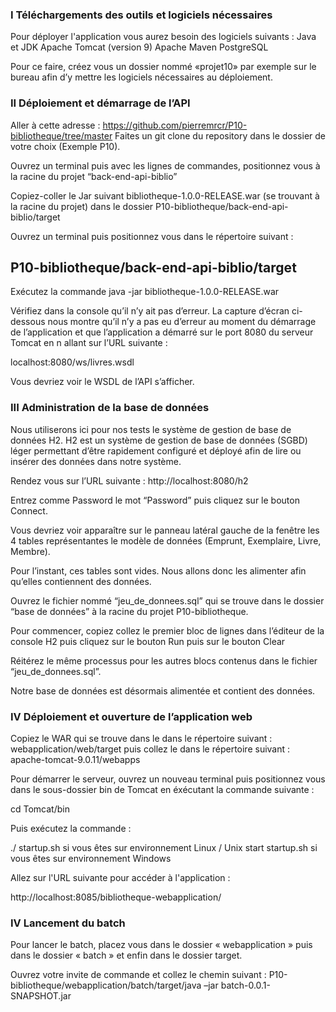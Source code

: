
### I Téléchargements des outils et logiciels nécessaires

Pour déployer l'application vous aurez besoin des logiciels suivants :
Java et JDK
Apache Tomcat (version 9)
Apache Maven
PostgreSQL 


Pour ce faire, créez vous un dossier nommé «projet10» par exemple sur le bureau afin d’y mettre les logiciels nécessaires au déploiement.


### II Déploiement et démarrage de l’API

Aller à cette adresse : https://github.com/pierremrcr/P10-bibliotheque/tree/master
Faites un git clone du repository dans le dossier de votre choix (Exemple P10).

Ouvrez un terminal puis avec les lignes de commandes, positionnez vous à la racine du projet “back-end-api-biblio”

Copiez-coller le Jar suivant bibliotheque-1.0.0-RELEASE.war (se trouvant à la racine du projet) dans le dossier P10-bibliotheque/back-end-api-biblio/target

Ouvrez un terminal puis positionnez vous dans le répertoire suivant : 

## P10-bibliotheque/back-end-api-biblio/target


Exécutez la commande java -jar bibliotheque-1.0.0-RELEASE.war


Vérifiez dans la console qu’il n’y ait pas d’erreur. La capture d’écran ci-dessous nous montre qu’il n’y a pas eu d’erreur au moment du démarrage de l’application et que l’application a démarré sur le port 8080 du serveur Tomcat en n allant sur l’URL suivante : 

localhost:8080/ws/livres.wsdl

Vous devriez voir le WSDL de l’API s’afficher.


### III Administration de la base de données 

Nous utiliserons ici pour nos tests le système de gestion de base de données H2. H2 est un système de gestion de base de données (SGBD) léger permettant d’être rapidement configuré et déployé afin de lire ou insérer des données dans notre système.

Rendez vous sur l’URL suivante : http://localhost:8080/h2


Entrez comme Password le mot “Password” puis cliquez sur le bouton Connect.

Vous devriez voir apparaître sur le panneau latéral gauche de la fenêtre les 4 tables représentantes le modèle de données (Emprunt, Exemplaire, Livre, Membre).

Pour l’instant, ces tables sont vides. Nous allons donc les alimenter afin qu’elles contiennent des données.

Ouvrez le fichier nommé “jeu_de_donnees.sql” qui se trouve dans le dossier “base de données” à la racine du projet P10-bibliotheque.

Pour commencer, copiez collez le premier bloc de lignes dans l’éditeur de la console H2 puis cliquez sur le bouton Run puis sur le bouton Clear

Réitérez le même processus pour les autres blocs contenus dans le fichier “jeu_de_donnees.sql”.

Notre base de données est désormais alimentée et contient des données.


### IV Déploiement et ouverture de l’application web

Copiez le WAR qui se trouve dans le dans le répertoire suivant : webapplication/web/target 
puis collez le dans le répertoire suivant : apache-tomcat-9.0.11/webapps

Pour démarrer le serveur, ouvrez un nouveau terminal puis positionnez vous dans le sous-dossier bin de Tomcat en éxécutant la commande suivante : 

cd Tomcat/bin

Puis exécutez la commande :

./ startup.sh si vous êtes sur environnement Linux / Unix
start startup.sh si vous êtes sur environnement Windows

Allez sur l'URL suivante pour accéder à l'application :

http://localhost:8085/bibliotheque-webapplication/


### IV Lancement du batch

Pour lancer le batch, placez vous dans le dossier « webapplication » puis dans le dossier « batch » et enfin dans le dossier target.

Ouvrez votre invite de commande et collez le chemin suivant : P10-bibliotheque/webapplication/batch/target/java –jar batch-0.0.1-SNAPSHOT.jar

 




